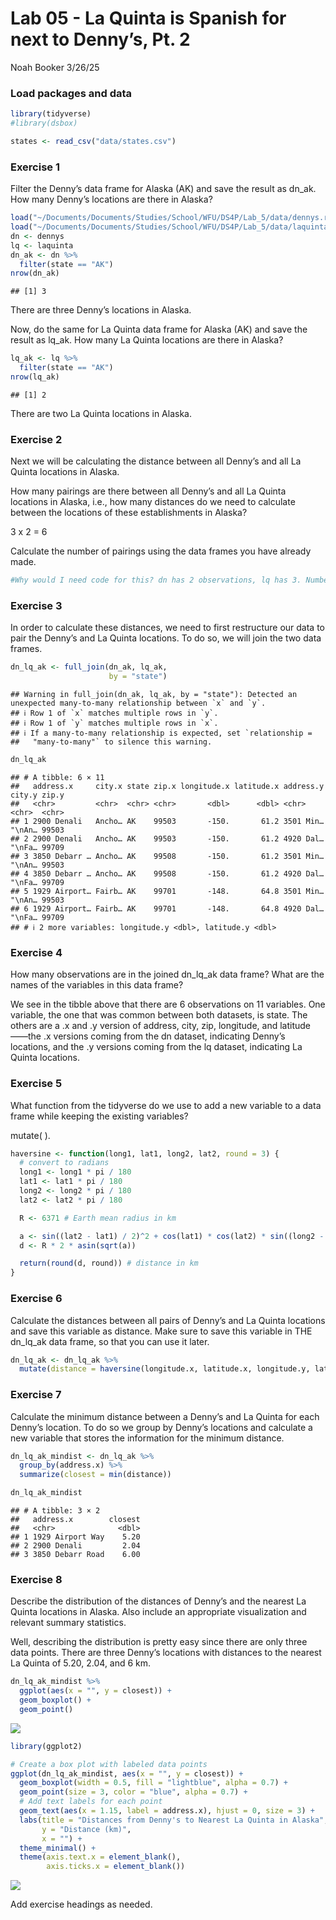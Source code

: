 Lab 05 - La Quinta is Spanish for next to Denny’s, Pt. 2
================
Noah Booker
3/26/25

### Load packages and data

``` r
library(tidyverse) 
#library(dsbox) 
```

``` r
states <- read_csv("data/states.csv")
```

### Exercise 1

Filter the Denny’s data frame for Alaska (AK) and save the result as
dn_ak. How many Denny’s locations are there in Alaska?

``` r
load("~/Documents/Documents/Studies/School/WFU/DS4P/Lab_5/data/dennys.rda")
load("~/Documents/Documents/Studies/School/WFU/DS4P/Lab_5/data/laquinta.rda")
dn <- dennys
lq <- laquinta
dn_ak <- dn %>%
  filter(state == "AK")
nrow(dn_ak)
```

    ## [1] 3

There are three Denny’s locations in Alaska.

Now, do the same for La Quinta data frame for Alaska (AK) and save the
result as lq_ak. How many La Quinta locations are there in Alaska?

``` r
lq_ak <- lq %>% 
  filter(state == "AK")
nrow(lq_ak)
```

    ## [1] 2

There are two La Quinta locations in Alaska.

### Exercise 2

Next we will be calculating the distance between all Denny’s and all La
Quinta locations in Alaska.

How many pairings are there between all Denny’s and all La Quinta
locations in Alaska, i.e., how many distances do we need to calculate
between the locations of these establishments in Alaska?

3 x 2 = 6

Calculate the number of pairings using the data frames you have already
made.

``` r
#Why would I need code for this? dn has 2 observations, lq has 3. Number of pairings is 2 x 3 = 6.
```

### Exercise 3

In order to calculate these distances, we need to first restructure our
data to pair the Denny’s and La Quinta locations. To do so, we will join
the two data frames.

``` r
dn_lq_ak <- full_join(dn_ak, lq_ak, 
                      by = "state")
```

    ## Warning in full_join(dn_ak, lq_ak, by = "state"): Detected an unexpected many-to-many relationship between `x` and `y`.
    ## ℹ Row 1 of `x` matches multiple rows in `y`.
    ## ℹ Row 1 of `y` matches multiple rows in `x`.
    ## ℹ If a many-to-many relationship is expected, set `relationship =
    ##   "many-to-many"` to silence this warning.

``` r
dn_lq_ak
```

    ## # A tibble: 6 × 11
    ##   address.x     city.x state zip.x longitude.x latitude.x address.y city.y zip.y
    ##   <chr>         <chr>  <chr> <chr>       <dbl>      <dbl> <chr>     <chr>  <chr>
    ## 1 2900 Denali   Ancho… AK    99503       -150.       61.2 3501 Min… "\nAn… 99503
    ## 2 2900 Denali   Ancho… AK    99503       -150.       61.2 4920 Dal… "\nFa… 99709
    ## 3 3850 Debarr … Ancho… AK    99508       -150.       61.2 3501 Min… "\nAn… 99503
    ## 4 3850 Debarr … Ancho… AK    99508       -150.       61.2 4920 Dal… "\nFa… 99709
    ## 5 1929 Airport… Fairb… AK    99701       -148.       64.8 3501 Min… "\nAn… 99503
    ## 6 1929 Airport… Fairb… AK    99701       -148.       64.8 4920 Dal… "\nFa… 99709
    ## # ℹ 2 more variables: longitude.y <dbl>, latitude.y <dbl>

### Exercise 4

How many observations are in the joined dn_lq_ak data frame? What are
the names of the variables in this data frame?

We see in the tibble above that there are 6 observations on 11
variables. One variable, the one that was common between both datasets,
is state. The others are a .x and .y version of address, city, zip,
longitude, and latitude——the .x versions coming from the dn dataset,
indicating Denny’s locations, and the .y versions coming from the lq
dataset, indicating La Quinta locations.

### Exercise 5

What function from the tidyverse do we use to add a new variable to a
data frame while keeping the existing variables?

mutate( ).

``` r
haversine <- function(long1, lat1, long2, lat2, round = 3) {
  # convert to radians
  long1 <- long1 * pi / 180
  lat1 <- lat1 * pi / 180
  long2 <- long2 * pi / 180
  lat2 <- lat2 * pi / 180

  R <- 6371 # Earth mean radius in km

  a <- sin((lat2 - lat1) / 2)^2 + cos(lat1) * cos(lat2) * sin((long2 - long1) / 2)^2
  d <- R * 2 * asin(sqrt(a))

  return(round(d, round)) # distance in km
}
```

### Exercise 6

Calculate the distances between all pairs of Denny’s and La Quinta
locations and save this variable as distance. Make sure to save this
variable in THE dn_lq_ak data frame, so that you can use it later.

``` r
dn_lq_ak <- dn_lq_ak %>% 
  mutate(distance = haversine(longitude.x, latitude.x, longitude.y, latitude.y, round = 3))
```

### Exercise 7

Calculate the minimum distance between a Denny’s and La Quinta for each
Denny’s location. To do so we group by Denny’s locations and calculate a
new variable that stores the information for the minimum distance.

``` r
dn_lq_ak_mindist <- dn_lq_ak %>%
  group_by(address.x) %>%
  summarize(closest = min(distance))

dn_lq_ak_mindist
```

    ## # A tibble: 3 × 2
    ##   address.x        closest
    ##   <chr>              <dbl>
    ## 1 1929 Airport Way    5.20
    ## 2 2900 Denali         2.04
    ## 3 3850 Debarr Road    6.00

### Exercise 8

Describe the distribution of the distances of Denny’s and the nearest La
Quinta locations in Alaska. Also include an appropriate visualization
and relevant summary statistics.

Well, describing the distribution is pretty easy since there are only
three data points. There are three Denny’s locations with distances to
the nearest La Quinta of 5.20, 2.04, and 6 km.

``` r
dn_lq_ak_mindist %>% 
  ggplot(aes(x = "", y = closest)) +
  geom_boxplot() +
  geom_point()
```

![](lab-05_files/figure-gfm/unnamed-chunk-1-1.png)<!-- -->

``` r
library(ggplot2)

# Create a box plot with labeled data points
ggplot(dn_lq_ak_mindist, aes(x = "", y = closest)) +
  geom_boxplot(width = 0.5, fill = "lightblue", alpha = 0.7) +
  geom_point(size = 3, color = "blue", alpha = 0.7) +
  # Add text labels for each point
  geom_text(aes(x = 1.15, label = address.x), hjust = 0, size = 3) +
  labs(title = "Distances from Denny's to Nearest La Quinta in Alaska",
       y = "Distance (km)",
       x = "") +
  theme_minimal() +
  theme(axis.text.x = element_blank(),
        axis.ticks.x = element_blank())
```

![](lab-05_files/figure-gfm/unnamed-chunk-1-2.png)<!-- -->

Add exercise headings as needed.
